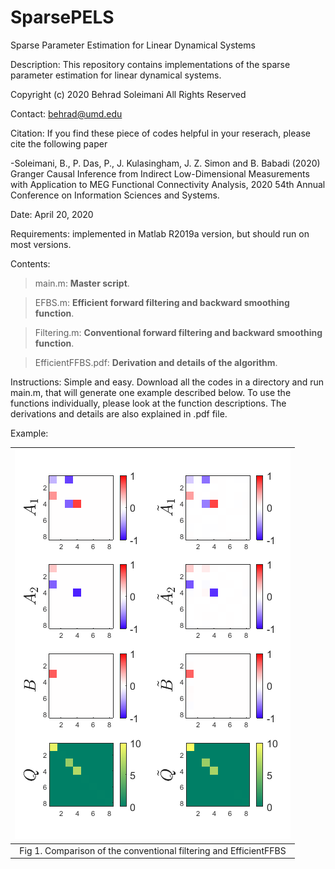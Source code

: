 # SparsePELS
Sparse Parameter Estimation for Linear Dynamical Systems

Description: This repository contains implementations of the sparse parameter estimation for linear dynamical systems.

Copyright (c) 2020 Behrad Soleimani All Rights Reserved

Contact: behrad@umd.edu

Citation: If you find these piece of codes helpful in your reserach, please cite the following paper

-Soleimani, B., P. Das, P., J. Kulasingham, J. Z. Simon and B. Babadi (2020) Granger Causal Inference from Indirect Low-Dimensional Measurements with Application to MEG Functional Connectivity Analysis, 2020 54th Annual Conference on Information Sciences and Systems.

Date: April 20, 2020

Requirements: implemented in Matlab R2019a version, but should run on most versions.

Contents: 
> main.m:       **Master script**. 

> EFBS.m:       **Efficient forward filtering and backward smoothing function**.

> Filtering.m:  **Conventional forward filtering and backward smoothing function**.

> EfficientFFBS.pdf: **Derivation and details of the algorithm**.

Instructions: Simple and easy. Download all the codes in a directory and run main.m, that will generate one example described below. To use the functions individually, please look at the function descriptions. The derivations and details are also explained in .pdf file.

Example:
<p align="center">

| ![](Figs/FullModel.png) | 
|:--:| 
| Fig 1. Comparison of the conventional filtering and EfficientFFBS |
</p>
